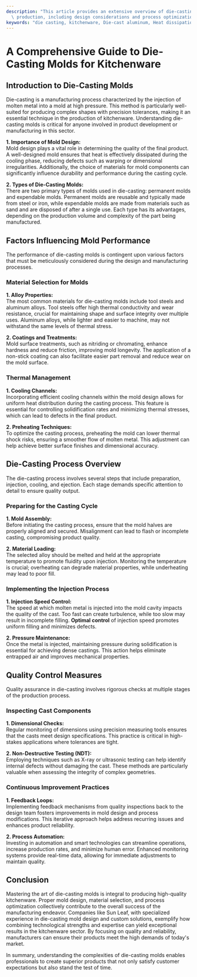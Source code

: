 ```yaml
---
description: "This article provides an extensive overview of die-casting molds used in kitchenware\
  \ production, including design considerations and process optimizations."
keywords: "die casting, kitchenware, Die-cast aluminum, Heat dissipation performance"
---
```

# A Comprehensive Guide to Die-Casting Molds for Kitchenware

## Introduction to Die-Casting Molds

Die-casting is a manufacturing process characterized by the injection of molten metal into a mold at high pressure. This method is particularly well-suited for producing complex shapes with precision tolerances, making it an essential technique in the production of kitchenware. Understanding die-casting molds is critical for anyone involved in product development or manufacturing in this sector.

**1. Importance of Mold Design:**  
Mold design plays a vital role in determining the quality of the final product. A well-designed mold ensures that heat is effectively dissipated during the cooling phase, reducing defects such as warping or dimensional irregularities. Additionally, the choice of materials for mold components can significantly influence durability and performance during the casting cycle.

**2. Types of Die-Casting Molds:**  
There are two primary types of molds used in die-casting: permanent molds and expendable molds. Permanent molds are reusable and typically made from steel or iron, while expendable molds are made from materials such as sand and are disposed of after a single use. Each type has its advantages, depending on the production volume and complexity of the part being manufactured.

## Factors Influencing Mold Performance

The performance of die-casting molds is contingent upon various factors that must be meticulously considered during the design and manufacturing processes.

### Material Selection for Molds

**1. Alloy Properties:**  
The most common materials for die-casting molds include tool steels and aluminum alloys. Tool steels offer high thermal conductivity and wear resistance, crucial for maintaining shape and surface integrity over multiple uses. Aluminum alloys, while lighter and easier to machine, may not withstand the same levels of thermal stress.

**2. Coatings and Treatments:**  
Mold surface treatments, such as nitriding or chromating, enhance hardness and reduce friction, improving mold longevity. The application of a non-stick coating can also facilitate easier part removal and reduce wear on the mold surface.

### Thermal Management

**1. Cooling Channels:**  
Incorporating efficient cooling channels within the mold design allows for uniform heat distribution during the casting process. This feature is essential for controlling solidification rates and minimizing thermal stresses, which can lead to defects in the final product.

**2. Preheating Techniques:**  
To optimize the casting process, preheating the mold can lower thermal shock risks, ensuring a smoother flow of molten metal. This adjustment can help achieve better surface finishes and dimensional accuracy.

## Die-Casting Process Overview

The die-casting process involves several steps that include preparation, injection, cooling, and ejection. Each stage demands specific attention to detail to ensure quality output.

### Preparing for the Casting Cycle

**1. Mold Assembly:**  
Before initiating the casting process, ensure that the mold halves are properly aligned and secured. Misalignment can lead to flash or incomplete casting, compromising product quality.

**2. Material Loading:**  
The selected alloy should be melted and held at the appropriate temperature to promote fluidity upon injection. Monitoring the temperature is crucial; overheating can degrade material properties, while underheating may lead to poor fill.

### Implementing the Injection Process

**1. Injection Speed Control:**  
The speed at which molten metal is injected into the mold cavity impacts the quality of the cast. Too fast can create turbulence, while too slow may result in incomplete filling. **Optimal control** of injection speed promotes uniform filling and minimizes defects.

**2. Pressure Maintenance:**  
Once the metal is injected, maintaining pressure during solidification is essential for achieving dense castings. This action helps eliminate entrapped air and improves mechanical properties.

## Quality Control Measures

Quality assurance in die-casting involves rigorous checks at multiple stages of the production process.

### Inspecting Cast Components

**1. Dimensional Checks:**  
Regular monitoring of dimensions using precision measuring tools ensures that the casts meet design specifications. This practice is critical in high-stakes applications where tolerances are tight.

**2. Non-Destructive Testing (NDT):**  
Employing techniques such as X-ray or ultrasonic testing can help identify internal defects without damaging the cast. These methods are particularly valuable when assessing the integrity of complex geometries.

### Continuous Improvement Practices

**1. Feedback Loops:**  
Implementing feedback mechanisms from quality inspections back to the design team fosters improvements in mold design and process modifications. This iterative approach helps address recurring issues and enhances product reliability.

**2. Process Automation:**  
Investing in automation and smart technologies can streamline operations, increase production rates, and minimize human error. Enhanced monitoring systems provide real-time data, allowing for immediate adjustments to maintain quality.

## Conclusion

Mastering the art of die-casting molds is integral to producing high-quality kitchenware. Proper mold design, material selection, and process optimization collectively contribute to the overall success of the manufacturing endeavor. Companies like Sun Leaf, with specialized experience in die-casting mold design and custom solutions, exemplify how combining technological strengths and expertise can yield exceptional results in the kitchenware sector. By focusing on quality and reliability, manufacturers can ensure their products meet the high demands of today's market. 

In summary, understanding the complexities of die-casting molds enables professionals to create superior products that not only satisfy customer expectations but also stand the test of time.

